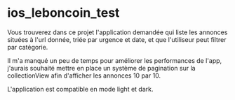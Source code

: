 # ios_leboncoin_test

Vous trouverez dans ce projet l'application demandée qui liste les annonces situées à l'url donnée, triée par urgence et date, et que l'utiliseur peut filtrer par catégorie.

Il m'a manqué un peu de temps pour améliorer les performances de l'app, j'aurais souhaité mettre en place un système de pagination sur la collectionView afin d'afficher les annonces 10 par 10.

L'application est compatible en mode light et dark.
